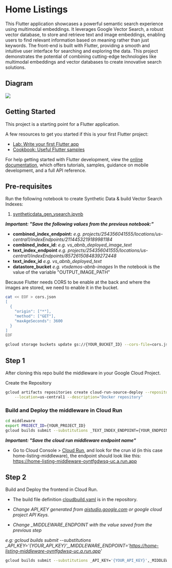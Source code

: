 # Home Listings

This Flutter application showcases a powerful semantic search experience using multimodal embeddings. It leverages Google Vector Search, a robust vector database, to store and retrieve text and image embeddings, enabling users to find relevant information based on meaning rather than just keywords. The front-end is built with Flutter, providing a smooth and intuitive user interface for searching and exploring the data. This project demonstrates the potential of combining cutting-edge technologies like multimodal embeddings and vector databases to create innovative search solutions.

## Diagram
![](images/home_listings.png)

## Getting Started

This project is a starting point for a Flutter application.

A few resources to get you started if this is your first Flutter project:

- [Lab: Write your first Flutter app](https://docs.flutter.dev/get-started/codelab)
- [Cookbook: Useful Flutter samples](https://docs.flutter.dev/cookbook)

For help getting started with Flutter development, view the
[online documentation](https://docs.flutter.dev/), which offers tutorials,
samples, guidance on mobile development, and a full API reference.

## Pre-requisites

Run the following notebook to create Synthetic Data & build Vector Search Indexes:

1. [syntheticdata_gen_vsearch.ipynb](./syntheticdata_gen_vsearch.ipynb)

***Important: "Save the following values from the previous notebook:"***
- **combined_index_endpoint:** *e.g. projects/254356041555/locations/us-central1/indexEndpoints/2114453219189981184*
- **combined_index_id:** *e.g. vs_abnb_deployed_image_text*
- **text_index_endpoint** *e.g. projects/254356041555/locations/us-central1/indexEndpoints/8572615084839272448*
- **text_index_id** *e.g. vs_abnb_deployed_text*
- **datastore_bucket** *e.g. vtxdemos-abnb-images* In the notebook is the value of the variable "OUTPUT_IMAGE_PATH"

Because Flutter needs CORS to be enable at the back and where the images are stored,
we need to enable it in the bucket.

```bash
cat << EOF > cors.json
[
  {
    "origin": ["*"],
    "method": ["GET"],
    "maxAgeSeconds": 3600
  }
]
EOF
```

```bash
gcloud storage buckets update gs://{YOUR_BUCKET_ID} --cors-file=cors.json
```

## Step 1

After cloning this repo build the middleware in your Google Cloud Project.

Create the Repository

```bash
gcloud artifacts repositories create cloud-run-source-deploy --repository-format=docker \
    --location=us-central1 --description="Docker repository"
```

### Build and Deploy the middleware in Cloud Run

```bash
cd middleware
export PROJECT_ID={YOUR_PROJECT_ID}
gcloud builds submit --substitutions _TEXT_INDEX_ENDPOINT={YOUR_ENDPOINT},_TEXT_INDEX_ID={YOUR_VALUE},_COMBINED_INDEX_ENDPOINT={YOUR_VALUE},_COMBINED_INDEX_ID={YOUR_VALUE},_DATASET_BUCKET={YOUR_VALUE}
```

***Important: "Save the cloud run middleware endpoint name"***
- Go to Cloud Console > [Cloud Run](https://console.cloud.google.com/run), and look for the crun id (in this case home-listing-middleware), the endpoint should look like this: https://home-listing-middleware-oyntfgdwsq-uc.a.run.app

## Step 2

Build and Deploy the frontend in Cloud Run. 

- The build file definition [cloudbuild.yaml](https://github.com/jchavezar/vertex-ai-samples/blob/main/gen_ai/flutter/home_listings/cloudbuild.yaml) is in the repository. 

- *Change API_KEY generated from [aistudio.google.com](aistudio.google.com) or google cloud project API Keys.*
- *Change _MIDDLEWARE_ENDPOINT with the value saved from the previous step*

*e.g: gcloud builds submit --substitutions _API_KEY='{YOUR_API_KEY}',_MIDDLEWARE_ENDPOINT='https://home-listing-middleware-oyntfgdwsq-uc.a.run.app'*

```bash
gcloud builds submit --substitutions _API_KEY='{YOUR_API_KEY}',_MIDDLEWARE_ENDPOINT='{YOUR_MIDDLEWARE_ENDPOINT}'
```


